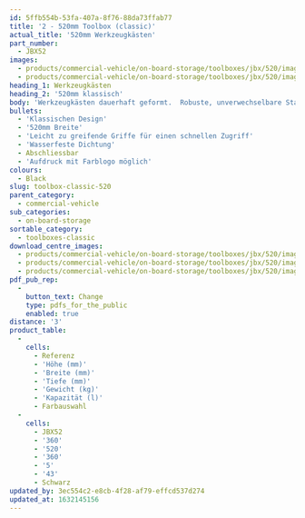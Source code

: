 ```yaml
---
id: 5ffb554b-53fa-407a-8f76-88da73ffab77
title: '2 - 520mm Toolbox (classic)'
actual_title: '520mm Werkzeugkästen'
part_number:
  - JBX52
images:
  - products/commercial-vehicle/on-board-storage/toolboxes/jbx/520/images-lr/Product_Image_776x776_(518x518_focus_area)-JBX52_01.jpg
  - products/commercial-vehicle/on-board-storage/toolboxes/jbx/520/images-lr/Product_Image_776x776_(518x518_focus_area)-JBX52_02.jpg
heading_1: Werkzeugkästen
heading_2: '520mm klassisch'
body: 'Werkzeugkästen dauerhaft geformt.  Robuste, unverwechselbare Staukästen für Nutzfahrzeuge in verschiedenen Grössen.'
bullets:
  - 'Klassischen Design'
  - '520mm Breite'
  - 'Leicht zu greifende Griffe für einen schnellen Zugriff'
  - 'Wasserfeste Dichtung'
  - Abschliessbar
  - 'Aufdruck mit Farblogo möglich'
colours:
  - Black
slug: toolbox-classic-520
parent_category:
  - commercial-vehicle
sub_categories:
  - on-board-storage
sortable_category:
  - toolboxes-classic
download_centre_images:
  - products/commercial-vehicle/on-board-storage/toolboxes/jbx/520/images-hr/JBX52_01.jpg
  - products/commercial-vehicle/on-board-storage/toolboxes/jbx/520/images-hr/JBX52_02.jpg
  - products/commercial-vehicle/on-board-storage/toolboxes/jbx/520/images-hr/JBX52_03.jpg
pdf_pub_rep:
  -
    button_text: Change
    type: pdfs_for_the_public
    enabled: true
distance: '3'
product_table:
  -
    cells:
      - Referenz
      - 'Höhe (mm)'
      - 'Breite (mm)'
      - 'Tiefe (mm)'
      - 'Gewicht (kg)'
      - 'Kapazität (l)'
      - Farbauswahl
  -
    cells:
      - JBX52
      - '360'
      - '520'
      - '360'
      - '5'
      - '43'
      - Schwarz
updated_by: 3ec554c2-e8cb-4f28-af79-effcd537d274
updated_at: 1632145156
---
```

